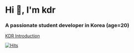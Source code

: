 <h1 align="left">Hi 👋, I'm kdr</h1>
<h3 align="left">A passionate student developer in Korea (age=20)</h3>

[KDR Introduction](https://kdrkdrkdr.github.io/ko.html)

[![Hits](https://hits.seeyoufarm.com/api/count/incr/badge.svg?url=https%3A%2F%2Fgithub.com%2Fkdrkdrkdr&count_bg=%2379C83D&title_bg=%23555555&icon=&icon_color=%23E7E7E7&title=hits&edge_flat=false)](https://hits.seeyoufarm.com)
